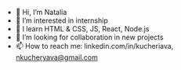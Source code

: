 - 👋 Hi, I’m Natalia
- 👀 I’m interested in internship
- 🌱 I learn HTML & CSS, JS, React, Node.js
- 💞️ I’m looking for collaboration in new projects 
- 📫 How to reach me: linkedin.com/in/kucheriava, nkucheryava@gmail.com


